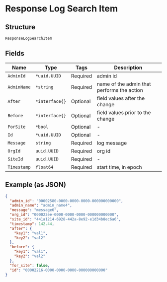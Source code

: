 
# Response Log Search Item

## Structure

`ResponseLogSearchItem`

## Fields

| Name | Type | Tags | Description |
|  --- | --- | --- | --- |
| `AdminId` | `*uuid.UUID` | Required | admin id |
| `AdminName` | `*string` | Required | name of the admin that performs the action |
| `After` | `*interface{}` | Optional | field values after the change |
| `Before` | `*interface{}` | Optional | field values prior to the change |
| `ForSite` | `*bool` | Optional | - |
| `Id` | `*uuid.UUID` | Optional | - |
| `Message` | `string` | Required | log message |
| `OrgId` | `uuid.UUID` | Required | org id |
| `SiteId` | `uuid.UUID` | Required | - |
| `Timestamp` | `float64` | Required | start time, in epoch |

## Example (as JSON)

```json
{
  "admin_id": "00002580-0000-0000-0000-000000000000",
  "admin_name": "admin_name4",
  "message": "message6",
  "org_id": "000022ee-0000-0000-0000-000000000000",
  "site_id": "441a1214-6928-442a-8e92-e1d34b8ec6a6",
  "timestamp": 142.44,
  "after": {
    "key1": "val1",
    "key2": "val2"
  },
  "before": {
    "key1": "val1",
    "key2": "val2"
  },
  "for_site": false,
  "id": "00002216-0000-0000-0000-000000000000"
}
```


